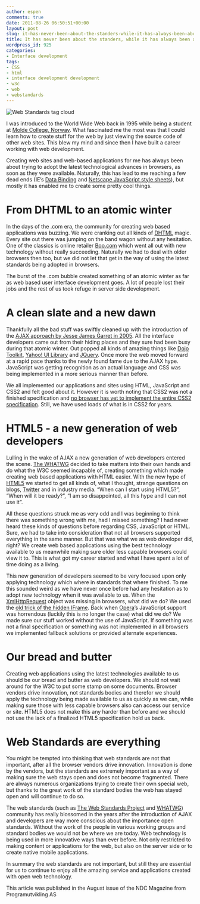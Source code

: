 ```yaml
---
author: espen
comments: true
date: 2011-08-26 06:50:51+00:00
layout: post
slug: it-has-never-been-about-the-standers-while-it-has-always-been-about-the-standards
title: It has never been about the standers, while it has always been about the standards
wordpress_id: 925
categories:
- Interface development
tags:
- CSS
- html
- interface development development
- w3c
- web
- webstandards
---
```


![Web Standards tag cloud](http://www.midwestwebsense.com/av/wordle-med.png)


I was introduced to the World Wide Web back in 1995 while being a student at [Molde College, Norway](http://www.himolde.no/). What fascinated me the most was that I could learn how to create stuff for the web by just viewing the source code of other web sites. This blew my mind and since then I have built a career working with web development.




Creating web sites and web-based applications for me has always been about trying to adopt the latest technological advances in browsers, as soon as they were available. Naturally, this has lead to me reaching a few dead ends (IE’s [Data Binding](http://msdn.microsoft.com/en-us/library/ms531388(v=vs.85).asp) and [Netscape JavaScript style sheets](http://en.wikipedia.org/wiki/JavaScript_Style_Sheets)), but mostly it has enabled me to create some pretty cool things.






# From DHTML to an atomic winter




In the days of the .com era, the community for creating web based applications was buzzing. We were cranking out all kinds of [DHTML](http://en.wikipedia.org/wiki/Dynamic_HTML)  magic. Every site out there was jumping on the band wagon without any hesitation. One of the classics is online retailer [Boo.com](http://en.wikipedia.org/wiki/Boo.com) which went all out with new technology without really succeeding. Naturally we had to deal with older browsers then too, but we did not let that get in the way of using the latest standards being adopted in browsers. 




The burst of the .com bubble created something of an atomic winter as far as web based user interface development goes. A lot of people lost their jobs and the rest of us took refuge in server side development. 






# A clean slate and a new dawn




Thankfully all the bad stuff was swiftly cleaned up with the introduction of the [AJAX approach by Jesse James Garret in 2005](http://en.wikipedia.org/wiki/Ajax_(programming)). All the interface developers came out from their hiding places and they sure had been busy during that atomic winter. Out popped all kinds of amazing things like [Dojo Toolkit](http://dojotoolkit.org/), [Yahoo! UI Library](http://developer.yahoo.com/yui/) and [JQuery](http://jquery.com). Once more the web moved forward at a rapid pace thanks to the newly found fame due to the AJAX hype. JavaScript was getting recognition as an actual language and CSS was being implemented in a more serious manner than before.




We all implemented our applications and sites using HTML, JavaScript and CSS2 and felt good about it. However it is worth noting that CSS2 was not a finished specification and [no browser has yet to implement the entire CSS2 specification](http://en.wikipedia.org/wiki/Cascading_Style_Sheets#Difficulty_with_adoption). Still, we have used loads of what is in CSS2 for years. 






# HTML5 - a new generation of web developers




Lulling in the wake of AJAX a new generation of web developers entered the scene. [The WHATWG](http://www.whatwg.org/) decided to take matters into their own hands and do what the W3C seemed incapable of, creating something which made creating web based applications with HTML easier. With the new hype of [HTML5](http://en.wikipedia.org/wiki/HTML5) we started to get all kinds of, what I thought, strange questions on blogs, [Twitter](http://twitter.com) and in industry media. “When can I start using HTML5?”, “When will it be ready?”, “I am so disappointed, all this hype and I can not use it”. 




All these questions struck me as very odd and I was beginning to think there was something wrong with me, had I missed something? I had never heard these kinds of questions before regarding CSS, JavaScript or HTML. Sure, we had to take into consideration that not all browsers supported everything in the same manner. But that was what we as web developer did, right? We create web based applications using the best technology available to us meanwhile making sure older less capable browsers could view it to. This is what got my career started and what I have spent a lot of time doing as a living.





This new generation of developers seemed to be very focused upon only applying technology which where in standards that where finished.  To me this sounded weird as we have never once before had any hesitation as to adopt new technology when it was available to us. When the [XmlHttpRequest](http://en.wikipedia.org/wiki/XMLHttpRequest) object was missing in browsers, what did we do? We used the [old trick of the hidden IFrame](http://ajaxpatterns.org/IFrame_Call). Back when [Opera](http://opera.com)’s JavaScript support was horrendous (luckily this is no longer the case) what did we do? We made sure our stuff worked without the use of JavaScript. If something was not a final specification or something was not implemented in all browsers we implemented fallback solutions or provided alternate experiences. 






# Our bread and butter




Creating web applications using the latest technologies available to us should be our bread and butter as web developers. We should not wait around for the W3C to put some stamp on some documents. Browser vendors drive innovation, not standards bodies and therefor we should apply the technology being made available to us as quickly as we can, while making sure those with less capable browsers also can access our service or site. HTML5 does not make this any harder than before and we should not use the lack of a finalized HTML5 specification hold us back.





# Web Standards are everything




You might be tempted into thinking that web standards are not that important, after all the browser vendors drive innovation. Innovation is done by the vendors, but the standards are extremely important as a way of making sure the web stays open and does not become fragmented. There are always numerous organizations trying to create their own special web, but thanks to the great work of the standard bodies the web has stayed open and will continue to do so. 




The web standards (such as [The Web Standards Project](http://www.webstandards.org/) and [WHATWG](http://www.whatwg.org/)) community has really blossomed in the years after the introduction of AJAX and developers are way more conscious about the importance open standards. Without the work of the people in various working groups and standard bodies we would not be where we are today. Web technology is being used in more innovative ways than ever before. Not only restricted to making content or applications for the web, but also on the server side or to create native mobile applications. 





In summary the web standards are not important, but still they are essential for us to continue to enjoy all the amazing service and applications created with open web technology.



This article was published in the August issue of the NDC Magazine from Programutvikling AS
